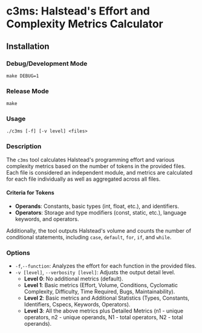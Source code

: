 # c3ms: Halstead's Effort and Complexity Metrics Calculator

## Installation

### Debug/Development Mode

```shell
make DEBUG=1
```

### Release Mode

```shell
make
```

### Usage

```shell
./c3ms [-f] [-v level] <files>
```

### Description 

The `c3ms` tool calculates Halstead's programming effort and various complexity metrics based on the number of tokens in the provided files. Each file is considered an independent module, and metrics are calculated for each file individually as well as aggregated across all files.

#### Criteria for Tokens

- **Operands**: Constants, basic types (int, float, etc.), and identifiers.
- **Operators**: Storage and type modifiers (const, static, etc.), language keywords, and operators.

Additionally, the tool outputs Halstead's volume and counts the number of conditional statements, including `case`, `default`, `for`, `if`, and `while`.

### Options

- `-f`,`--function`: Analyzes the effort for each function in the provided files.
- `-v [level]`, `--verbosity [level]`: Adjusts the output detail level.
  - **Level 0**: No additional metrics (default).
  - **Level 1**: Basic metrics (Effort, Volume, Conditions, Cyclomatic Complexity, Difficulty, Time Required, Bugs, Maintainability).
  - **Level 2**: Basic metrics and Additional Statistics (Types, Constants, Identifiers, Cspecs, Keywords, Operators).
  - **Level 3**: All the above metrics plus Detailed Metrics (n1 - unique operators, n2 - unique operands, N1 - total operators, N2 - total operands).